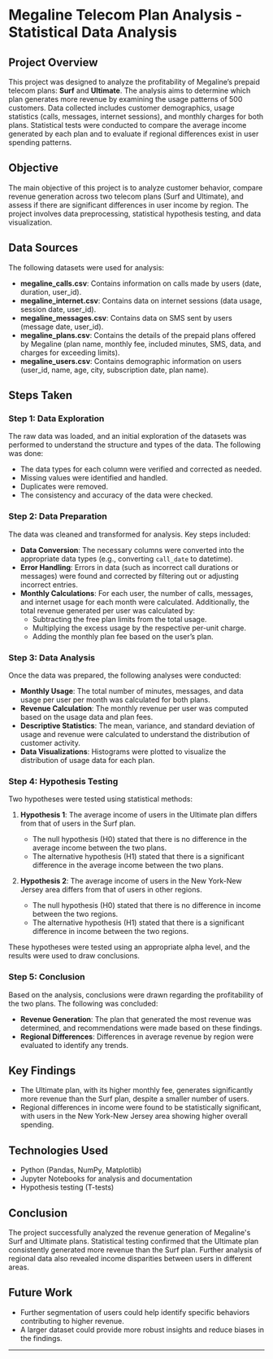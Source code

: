 # Megaline Telecom Plan Analysis - Statistical Data Analysis

## Project Overview

This project was designed to analyze the profitability of Megaline’s prepaid telecom plans: **Surf** and **Ultimate**. The analysis aims to determine which plan generates more revenue by examining the usage patterns of 500 customers. Data collected includes customer demographics, usage statistics (calls, messages, internet sessions), and monthly charges for both plans. Statistical tests were conducted to compare the average income generated by each plan and to evaluate if regional differences exist in user spending patterns.

## Objective

The main objective of this project is to analyze customer behavior, compare revenue generation across two telecom plans (Surf and Ultimate), and assess if there are significant differences in user income by region. The project involves data preprocessing, statistical hypothesis testing, and data visualization.

## Data Sources

The following datasets were used for analysis:

- **megaline_calls.csv**: Contains information on calls made by users (date, duration, user_id).
- **megaline_internet.csv**: Contains data on internet sessions (data usage, session date, user_id).
- **megaline_messages.csv**: Contains data on SMS sent by users (message date, user_id).
- **megaline_plans.csv**: Contains the details of the prepaid plans offered by Megaline (plan name, monthly fee, included minutes, SMS, data, and charges for exceeding limits).
- **megaline_users.csv**: Contains demographic information on users (user_id, name, age, city, subscription date, plan name).

## Steps Taken

### Step 1: Data Exploration

The raw data was loaded, and an initial exploration of the datasets was performed to understand the structure and types of the data. The following was done:

- The data types for each column were verified and corrected as needed.
- Missing values were identified and handled.
- Duplicates were removed.
- The consistency and accuracy of the data were checked.

### Step 2: Data Preparation

The data was cleaned and transformed for analysis. Key steps included:

- **Data Conversion**: The necessary columns were converted into the appropriate data types (e.g., converting `call_date` to datetime).
- **Error Handling**: Errors in data (such as incorrect call durations or messages) were found and corrected by filtering out or adjusting incorrect entries.
- **Monthly Calculations**: For each user, the number of calls, messages, and internet usage for each month were calculated. Additionally, the total revenue generated per user was calculated by:
  - Subtracting the free plan limits from the total usage.
  - Multiplying the excess usage by the respective per-unit charge.
  - Adding the monthly plan fee based on the user’s plan.

### Step 3: Data Analysis

Once the data was prepared, the following analyses were conducted:

- **Monthly Usage**: The total number of minutes, messages, and data usage per user per month was calculated for both plans.
- **Revenue Calculation**: The monthly revenue per user was computed based on the usage data and plan fees.
- **Descriptive Statistics**: The mean, variance, and standard deviation of usage and revenue were calculated to understand the distribution of customer activity.
- **Data Visualizations**: Histograms were plotted to visualize the distribution of usage data for each plan.

### Step 4: Hypothesis Testing

Two hypotheses were tested using statistical methods:

1. **Hypothesis 1**: The average income of users in the Ultimate plan differs from that of users in the Surf plan.
   - The null hypothesis (H0) stated that there is no difference in the average income between the two plans.
   - The alternative hypothesis (H1) stated that there is a significant difference in the average income between the two plans.

2. **Hypothesis 2**: The average income of users in the New York-New Jersey area differs from that of users in other regions.
   - The null hypothesis (H0) stated that there is no difference in income between the two regions.
   - The alternative hypothesis (H1) stated that there is a significant difference in income between the two regions.

These hypotheses were tested using an appropriate alpha level, and the results were used to draw conclusions.

### Step 5: Conclusion

Based on the analysis, conclusions were drawn regarding the profitability of the two plans. The following was concluded:

- **Revenue Generation**: The plan that generated the most revenue was determined, and recommendations were made based on these findings.
- **Regional Differences**: Differences in average revenue by region were evaluated to identify any trends.

## Key Findings

- The Ultimate plan, with its higher monthly fee, generates significantly more revenue than the Surf plan, despite a smaller number of users.
- Regional differences in income were found to be statistically significant, with users in the New York-New Jersey area showing higher overall spending.

## Technologies Used

- Python (Pandas, NumPy, Matplotlib)
- Jupyter Notebooks for analysis and documentation
- Hypothesis testing (T-tests)

## Conclusion

The project successfully analyzed the revenue generation of Megaline's Surf and Ultimate plans. Statistical testing confirmed that the Ultimate plan consistently generated more revenue than the Surf plan. Further analysis of regional data also revealed income disparities between users in different areas.

## Future Work

- Further segmentation of users could help identify specific behaviors contributing to higher revenue.
- A larger dataset could provide more robust insights and reduce biases in the findings.

---